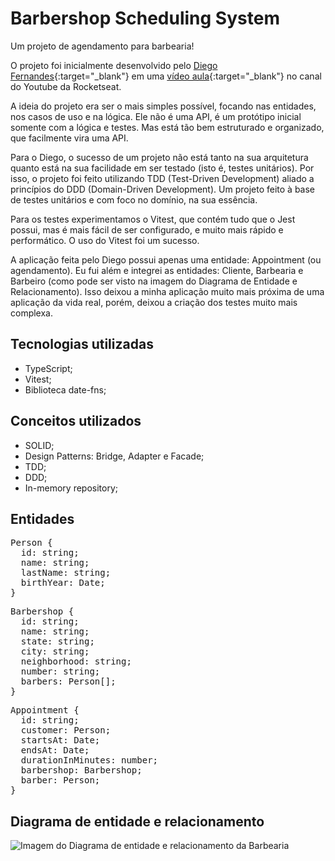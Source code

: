 # Barbershop Scheduling System

Um projeto de agendamento para barbearia! 

O projeto foi inicialmente desenvolvido pelo [Diego Fernandes](https://github.com/diego3g){:target="_blank"} em uma [vídeo aula](https://www.youtube.com/watch?v=jBOLRzjEERk){:target="_blank"} no canal do Youtube da Rocketseat.

A ideia do projeto era ser o mais simples possível, focando nas entidades, 
nos casos de uso e na lógica. Ele não é uma API, é um protótipo inicial somente
com a lógica e testes. Mas está tão bem estruturado e organizado, que facilmente 
vira uma API.

Para o Diego, o sucesso de um projeto não está tanto na sua arquitetura quanto está na sua facilidade em ser testado
(isto é, testes unitários). Por isso, o projeto foi feito utilizando TDD (Test-Driven Development) aliado a princípios
do DDD (Domain-Driven Development). Um projeto feito à base de testes unitários e com foco no domínio, na sua essência.

Para os testes experimentamos o Vitest, que contém tudo que o Jest possui, mas é mais fácil de ser configurado,
e muito mais rápido e performático. O uso do Vitest foi um sucesso.

A aplicação feita pelo Diego possui apenas uma entidade: Appointment (ou agendamento). Eu fui além e integrei as entidades:
Cliente, Barbearia e Barbeiro (como pode ser visto na imagem do Diagrama de Entidade e Relacionamento). Isso deixou a minha aplicação muito mais próxima de uma aplicação da vida real, porém, deixou 
a criação dos testes muito mais complexa.

## Tecnologias utilizadas


- TypeScript;
- Vitest;
- Biblioteca date-fns;

## Conceitos utilizados

- SOLID;
- Design Patterns: Bridge, Adapter e Facade;
- TDD;
- DDD;
- In-memory repository;

## Entidades

<pre>
Person {
  id: string;
  name: string;
  lastName: string;
  birthYear: Date;
}
</pre>

<pre>
Barbershop {
  id: string;
  name: string;
  state: string;
  city: string;
  neighborhood: string;
  number: string;
  barbers: Person[];
}
</pre>

<pre>
Appointment {
  id: string;
  customer: Person;
  startsAt: Date;
  endsAt: Date;
  durationInMinutes: number;
  barbershop: Barbershop;
  barber: Person;
}
</pre>

## Diagrama de entidade e relacionamento

![Imagem do Diagrama de entidade e relacionamento da Barbearia](https://imgur.com/ERCgoAq.png)
